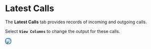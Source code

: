 # Latest Calls

The **Latest Calls** tab provides records of incoming and outgoing calls.

Select **`View Columns`** to change the output for these calls.

<img src= "/cp-latestcalls.png" style="border: 2px solid #4472C4; border-radius: 8px;"> 
